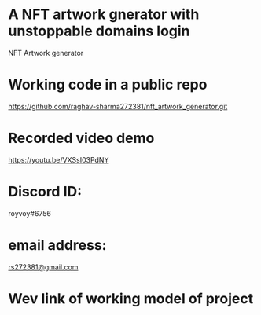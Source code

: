 # A NFT artwork gnerator with unstoppable domains login
 NFT Artwork generator
# Working code in a public repo 
  https://github.com/raghav-sharma272381/nft_artwork_generator.git
# Recorded video demo
https://youtu.be/VXSsI03PdNY
# Discord ID: 
  royvoy#6756
# email address: 
  rs272381@gmail.com
# Wev link of working model of project
